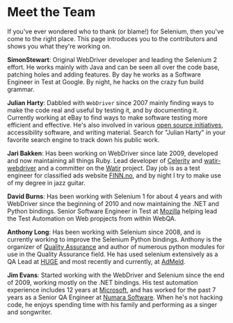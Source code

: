 # Meet the Team #

If you've ever wondered who to thank (or blame!) for Selenium, then you've come to the right place. This page introduces you to the contributors and shows you what they're working on.

**SimonStewart**: Original WebDriver developer and leading the Selenium 2 effort. He works mainly with Java and can be seen all over the code base, patching holes and adding features. By day he works as a Software Engineer in Test at Google. By night, he hacks on the crazy fun build grammar.

**Julian Harty**: Dabbled with ` WebDriver ` since 2007 mainly finding ways to make the code real and useful by testing it, and by documenting it. Currently working at eBay to find ways to make software testing more efficient and effective. He's also involved in various [open source initiatives](http://code.google.com/u/julianharty), accessibility software, and writing material. Search for "Julian Harty" in your favorite search engine to track down his public work.

**Jari Bakken**: Has been working on WebDriver since late 2009, developed and now maintaining all things Ruby. Lead developer of [Celerity](http://github.com/jarib/celerity) and [watir-webdriver](http://github.com/jarib/watir-webdriver) and a committer on the [Watir](http://rubygems.org/gems/watir) project. Day job is as a test engineer for classified ads website [FINN.no](http://finn.no), and by night I try to make use of my degree in jazz guitar.

**David Burns**: Has been working with Selenium 1 for about 4 years and with WebDriver since the beginning of 2010 and now maintaining the .NET and Python bindings. Senior Software Engineer in Test at [Mozilla](http://www.mozilla.com) helping lead the Test Automation on Web propjects from within WebQA.

**Anthony Long**: Has been working with Selenium since 2008, and is currently working to improve the Selenium Python bindings. Anthony is the organizer of [Quality Assurance](http://meetup.com/Quality-Assurance) and author of numerous python modules for use in the Quality Assurance field. He has used selenium extensively as a QA Lead at [HUGE](http://hugeinc.com/) and most recently and currently, at [AdMeld](http://admeld.com/).

**Jim Evans**: Started working with the WebDriver and Selenium since the end of 2009, working mostly on the .NET bindings. His test automation experience includes 12 years at [Microsoft](http://www.microsoft.com/), and has worked for the past 7 years as a Senior QA Engineer at [Numara Software](http://www.numarasoftware.com/). When he's not hacking code, he enjoys spending time with his family and performing as a singer and songwriter.
